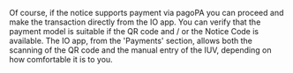 Of course, if the notice supports payment via pagoPA you can proceed and make the transaction directly from the IO app.
You can verify that the payment model is suitable if the QR code and / or the Notice Code is available. The IO app, from the 'Payments' section, allows both the scanning of the QR code and the manual entry of the IUV, depending on how comfortable it is to you.